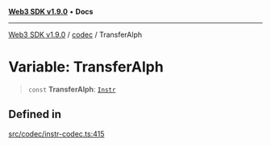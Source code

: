 [**Web3 SDK v1.9.0**](../../../README.md) • **Docs**

***

[Web3 SDK v1.9.0](../../../globals.md) / [codec](../README.md) / TransferAlph

# Variable: TransferAlph

> `const` **TransferAlph**: [`Instr`](../type-aliases/Instr.md)

## Defined in

[src/codec/instr-codec.ts:415](https://github.com/Mystic-Nayy/alephium-web3/blob/ee41f5e0e7d7fb0b155fe62f05b2ac03772895ca/packages/web3/src/codec/instr-codec.ts#L415)
